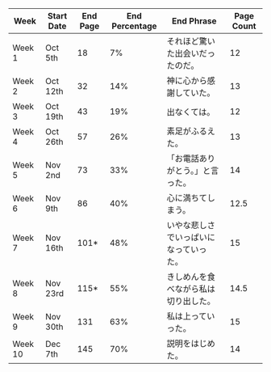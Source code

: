 |Week|Start Date|End Page|End Percentage|End Phrase|Page Count|
| --- | --- | --- | --- | --- | --- |
|Week 1|Oct 5th|18|7%|それほど驚いた出会いだったのだ。|12|
|Week 2|Oct 12th|32|14%|神に心から感謝していた。|13|
|Week 3|Oct 19th|43|19%|出なくては。|12|
|Week 4|Oct 26th|57|26%|素足がふるえた。|13|
|Week 5|Nov 2nd|73|33%|「お電話ありがとう。」と言った。|14|
|Week 6|Nov 9th|86|40%|心に満ちてしまう。|12.5|
|Week 7|Nov 16th|101*|48%|いやな悲しさでいっぱいになっていった。|15|
|Week 8|Nov 23rd|115*|55%|きしめんを食べながら私は切り出した。|14.5|
|Week 9|Nov 30th|131|63%|私は上っていった。|15|
|Week 10|Dec 7th|145|70%|説明をはじめた。|14|
